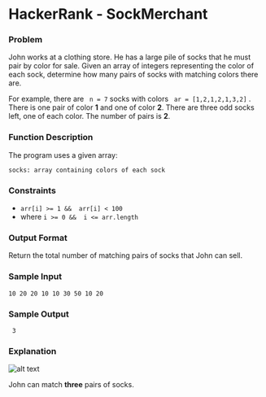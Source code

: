 # HackerRank - SockMerchant

### Problem
John works at a clothing store. He has a large pile of socks that he must pair by color for sale. Given an array of integers representing the color of each sock, determine how many pairs of socks with matching colors there are.

For example, there are ``` n = 7```
socks with colors ``` ar = [1,2,1,2,1,3,2]``` . There is one pair of color **1** and one of color **2**. There are three odd socks left, one of each color. The number of pairs is **2**.

### Function Description

The program uses a given array: 

    socks: array containing colors of each sock


### Constraints

* ``` arr[i] >= 1 &&  arr[i] < 100 ```
* where ``` i >= 0 &&  i <= arr.length ```

### Output Format

Return the total number of matching pairs of socks that John can sell.

### Sample Input

```10 20 20 10 10 30 50 10 20```

### Sample Output

``` 3```

### Explanation

![alt text](https://s3.amazonaws.com/hr-challenge-images/25168/1474122392-c7b9097430-sock.png "Picture connecting all possible pairs in the given array.Pictured: 10 paired to 10, 10 paired to 10, 20 paired to 20; three numbers who don't have pairs: 30, 20, 50")

John can match **three** pairs of socks.